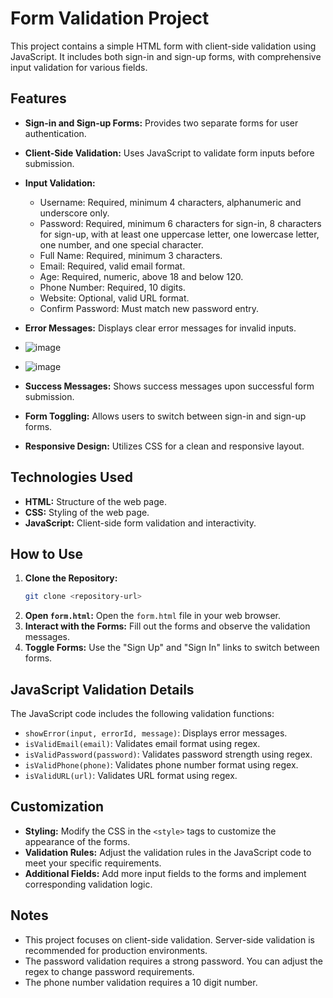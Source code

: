 # Form Validation Project

This project contains a simple HTML form with client-side validation using JavaScript. It includes both sign-in and sign-up forms, with comprehensive input validation for various fields.

## Features

* **Sign-in and Sign-up Forms:** Provides two separate forms for user authentication.
* **Client-Side Validation:** Uses JavaScript to validate form inputs before submission.
* **Input Validation:**
    * Username: Required, minimum 4 characters, alphanumeric and underscore only.
    * Password: Required, minimum 6 characters for sign-in, 8 characters for sign-up, with at least one uppercase letter, one lowercase letter, one number, and one special character.
    * Full Name: Required, minimum 3 characters.
    * Email: Required, valid email format.
    * Age: Required, numeric, above 18 and below 120.
    * Phone Number: Required, 10 digits.
    * Website: Optional, valid URL format.
    * Confirm Password: Must match new password entry.
* **Error Messages:** Displays clear error messages for invalid inputs.
* ![image](https://github.com/user-attachments/assets/bb2ea433-d859-4a6d-80f6-a4a8836642c1)
* ![image](https://github.com/user-attachments/assets/a675f973-ee7a-4426-818b-2a869eb8d75a)


* **Success Messages:** Shows success messages upon successful form submission.
* **Form Toggling:** Allows users to switch between sign-in and sign-up forms.
* **Responsive Design:** Utilizes CSS for a clean and responsive layout.

## Technologies Used

* **HTML:** Structure of the web page.
* **CSS:** Styling of the web page.
* **JavaScript:** Client-side form validation and interactivity.

## How to Use

1.  **Clone the Repository:**
    ```bash
    git clone <repository-url>
    ```
2.  **Open `form.html`:** Open the `form.html` file in your web browser.
3.  **Interact with the Forms:** Fill out the forms and observe the validation messages.
4.  **Toggle Forms:** Use the "Sign Up" and "Sign In" links to switch between forms.

## JavaScript Validation Details

The JavaScript code includes the following validation functions:

* `showError(input, errorId, message)`: Displays error messages.
* `isValidEmail(email)`: Validates email format using regex.
* `isValidPassword(password)`: Validates password strength using regex.
* `isValidPhone(phone)`: Validates phone number format using regex.
* `isValidURL(url)`: Validates URL format using regex.

## Customization

* **Styling:** Modify the CSS in the `<style>` tags to customize the appearance of the forms.
* **Validation Rules:** Adjust the validation rules in the JavaScript code to meet your specific requirements.
* **Additional Fields:** Add more input fields to the forms and implement corresponding validation logic.

## Notes

* This project focuses on client-side validation. Server-side validation is recommended for production environments.
* The password validation requires a strong password. You can adjust the regex to change password requirements.
* The phone number validation requires a 10 digit number.
